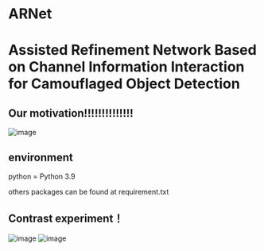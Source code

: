 # ARNet
# Assisted Refinement Network Based on Channel Information Interaction for Camouflaged Object Detection

## Our motivation!!!!!!!!!!!!!!

![image](https://github.com/user-attachments/assets/242baca3-3e2c-498b-8a25-24fb5976f59b)

## environment
python = Python 3.9

others packages can be found at requirement.txt


## Contrast experiment！ 


![image](https://github.com/user-attachments/assets/bfdda376-f246-4a30-8790-cc8b46a7a8ab)
![image](https://github.com/user-attachments/assets/0e8a2246-4eab-41a0-ba06-4729bf536352)







